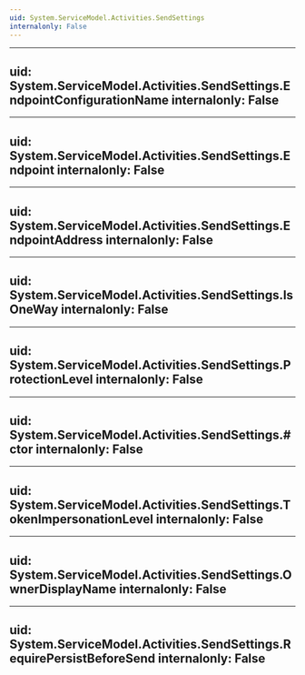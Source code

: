 ```yaml
---
uid: System.ServiceModel.Activities.SendSettings
internalonly: False
---
```


---
uid: System.ServiceModel.Activities.SendSettings.EndpointConfigurationName
internalonly: False
---

---
uid: System.ServiceModel.Activities.SendSettings.Endpoint
internalonly: False
---

---
uid: System.ServiceModel.Activities.SendSettings.EndpointAddress
internalonly: False
---

---
uid: System.ServiceModel.Activities.SendSettings.IsOneWay
internalonly: False
---

---
uid: System.ServiceModel.Activities.SendSettings.ProtectionLevel
internalonly: False
---

---
uid: System.ServiceModel.Activities.SendSettings.#ctor
internalonly: False
---

---
uid: System.ServiceModel.Activities.SendSettings.TokenImpersonationLevel
internalonly: False
---

---
uid: System.ServiceModel.Activities.SendSettings.OwnerDisplayName
internalonly: False
---

---
uid: System.ServiceModel.Activities.SendSettings.RequirePersistBeforeSend
internalonly: False
---
